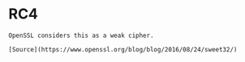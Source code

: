 # RC4

~~~admonish warning
OpenSSL considers this as a weak cipher.

[Source](https://www.openssl.org/blog/blog/2016/08/24/sweet32/)
~~~
